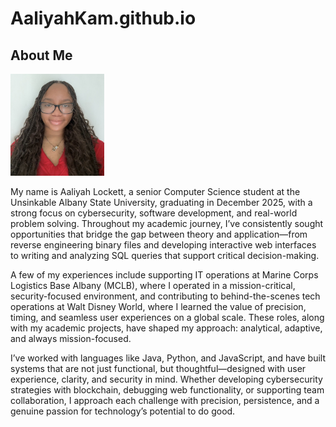 # AaliyahKam.github.io


<h2> About Me</h2>
<p>
  <img src="Aaliyah Headshot.jpg" width="150px">
</p>
<p> 
My name is Aaliyah Lockett, a senior Computer Science student at the Unsinkable Albany State University, graduating in December 2025, with a strong focus on cybersecurity, software development, and real-world problem solving. Throughout my academic journey, I’ve consistently sought opportunities that bridge the gap between theory and application—from reverse engineering binary files and developing interactive web interfaces to writing and analyzing SQL queries that support critical decision-making.

A few of my experiences include supporting IT operations at Marine Corps Logistics Base Albany (MCLB), where I operated in a mission-critical, security-focused environment, and contributing to behind-the-scenes tech operations at Walt Disney World, where I learned the value of precision, timing, and seamless user experiences on a global scale. These roles, along with my academic projects, have shaped my approach: analytical, adaptive, and always mission-focused.

I’ve worked with languages like Java, Python, and JavaScript, and have built systems that are not just functional, but thoughtful—designed with user experience, clarity, and security in mind. Whether developing cybersecurity strategies with blockchain, debugging web functionality, or supporting team collaboration, I approach each challenge with precision, persistence, and a genuine passion for technology’s potential to do good.
</p>

